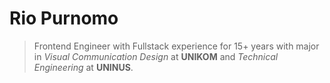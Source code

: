 # Rio Purnomo

> Frontend Engineer with Fullstack experience for 15+ years with major in _Visual Communication Design_ at **UNIKOM** and _Technical Engineering_ at **UNINUS**.
